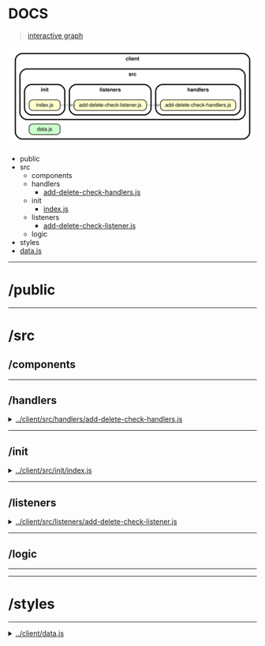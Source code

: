<!-- BEGIN TITLE -->

# DOCS

<!-- END TITLE -->

<!-- BEGIN TREE -->

> [interactive graph](./dependency-graph.html)

![dependency graph](./dependency-graph.svg)

<!-- END TREE -->

<!-- BEGIN TOC -->

- public
- src
  - components
  - handlers
    - [add-delete-check-handlers.js](#clientsrchandlersadd-delete-check-handlersjs)
  - init
    - [index.js](#clientsrcinitindexjs)
  - listeners
    - [add-delete-check-listener.js](#clientsrclistenersadd-delete-check-listenerjs)
  - logic
- styles
- [data.js](#clientdatajs)

---

<!-- END TOC -->

<!-- BEGIN DOCS -->

# /public

---

# /src

## /components

---

## /handlers

<details><summary><a href="../../client/src/handlers/add-delete-check-handlers.js" id="clientsrchandlersadd-delete-check-handlersjs">../client/src/handlers/add-delete-check-handlers.js</a></summary>

<a name="addTodo"></a>

## addTodo

Entry point for users adding a task to the list.
It is called each time the user clicks the "add" icon button.

| Param | Type               | Description                                          |
| ----- | ------------------ | ---------------------------------------------------- |
| event | <code>Event</code> | The event triggered when the user clicks the button. |

</details>

---

## /init

<details><summary><a href="../../client/src/init/index.js" id="clientsrcinitindexjs">../client/src/init/index.js</a></summary>

</details>

---

## /listeners

<details><summary><a href="../../client/src/listeners/add-delete-check-listener.js" id="clientsrclistenersadd-delete-check-listenerjs">../client/src/listeners/add-delete-check-listener.js</a></summary>

</details>

---

## /logic

---

---

# /styles

---

<details><summary><a href="../../client/data.js" id="clientdatajs">../client/data.js</a></summary>

</details>

<!-- END DOCS -->
